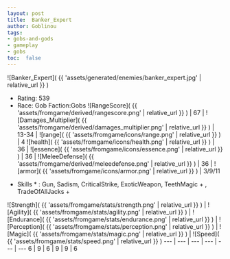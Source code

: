 ```yaml
---
layout: post
title:  Banker_Expert
author: Goblinou
tags:
- gobs-and-gods
- gameplay
- gobs
toc:  false
---
```


![Banker_Expert]( {{ 'assets/generated/enemies/banker_expert.jpg' | relative_url }} )
- Rating: 539
- Race: Gob  Faction:Gobs
![RangeScore]( {{ 'assets/fromgame/derived/rangescore.png' | relative_url }} ) | 67 | ![Damages_Multiplier]( {{ 'assets/fromgame/derived/damages_multiplier.png' | relative_url }} ) | 13-34 | ![range]( {{ 'assets/fromgame/icons/range.png' | relative_url }} ) | 4
![health]( {{ 'assets/fromgame/icons/health.png' | relative_url }} ) | 36 | ![essence]( {{ 'assets/fromgame/icons/essence.png' | relative_url }} ) | 36 | ![MeleeDefense]( {{ 'assets/fromgame/derived/meleedefense.png' | relative_url }} ) | 36 | ![armor]( {{ 'assets/fromgame/icons/armor.png' | relative_url }} ) | 3/9/11
* Skills * : Gun, Sadism, CriticalStrike, ExoticWeapon, TeethMagic + , TradeOfAllJacks + 

![Strength]( {{ 'assets/fromgame/stats/strength.png' | relative_url }} ) | ![Agility]( {{ 'assets/fromgame/stats/agility.png' | relative_url }} ) | ![Endurance]( {{ 'assets/fromgame/stats/endurance.png' | relative_url }} ) | ![Perception]( {{ 'assets/fromgame/stats/perception.png' | relative_url }} ) | ![Magic]( {{ 'assets/fromgame/stats/magic.png' | relative_url }} ) | ![Speed]( {{ 'assets/fromgame/stats/speed.png' | relative_url }} )
--- | --- | --- | --- | --- | ---
6 | 9 | 6 | 9 | 9 | 6
